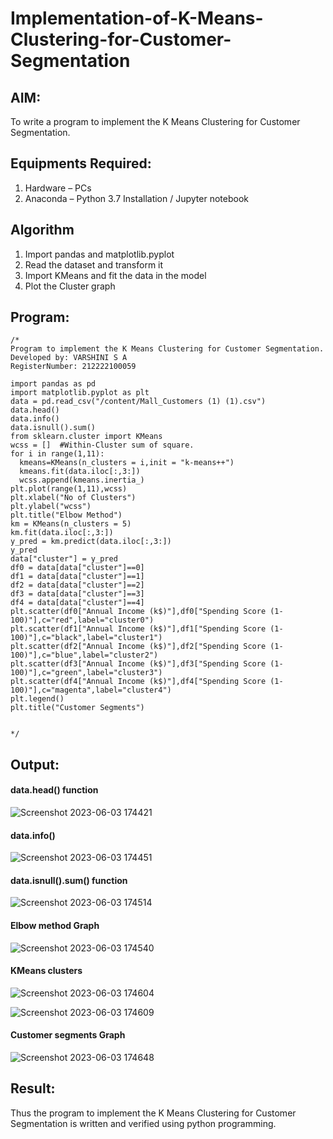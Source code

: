 # Implementation-of-K-Means-Clustering-for-Customer-Segmentation

## AIM:
To write a program to implement the K Means Clustering for Customer Segmentation.

## Equipments Required:
1. Hardware – PCs
2. Anaconda – Python 3.7 Installation / Jupyter notebook

## Algorithm
1. Import pandas and matplotlib.pyplot
2. Read the dataset and transform it
3. Import KMeans and fit the data in the model
4. Plot the Cluster graph

## Program:
```
/*
Program to implement the K Means Clustering for Customer Segmentation.
Developed by: VARSHINI S A
RegisterNumber: 212222100059

import pandas as pd
import matplotlib.pyplot as plt
data = pd.read_csv("/content/Mall_Customers (1) (1).csv")
data.head()
data.info()
data.isnull().sum()
from sklearn.cluster import KMeans
wcss = []  #Within-Cluster sum of square. 
for i in range(1,11):
  kmeans=KMeans(n_clusters = i,init = "k-means++")
  kmeans.fit(data.iloc[:,3:])
  wcss.append(kmeans.inertia_)
plt.plot(range(1,11),wcss)
plt.xlabel("No of Clusters")
plt.ylabel("wcss")
plt.title("Elbow Method")
km = KMeans(n_clusters = 5)
km.fit(data.iloc[:,3:])
y_pred = km.predict(data.iloc[:,3:])
y_pred
data["cluster"] = y_pred
df0 = data[data["cluster"]==0]
df1 = data[data["cluster"]==1]
df2 = data[data["cluster"]==2]
df3 = data[data["cluster"]==3]
df4 = data[data["cluster"]==4]
plt.scatter(df0["Annual Income (k$)"],df0["Spending Score (1-100)"],c="red",label="cluster0")
plt.scatter(df1["Annual Income (k$)"],df1["Spending Score (1-100)"],c="black",label="cluster1")
plt.scatter(df2["Annual Income (k$)"],df2["Spending Score (1-100)"],c="blue",label="cluster2")
plt.scatter(df3["Annual Income (k$)"],df3["Spending Score (1-100)"],c="green",label="cluster3")
plt.scatter(df4["Annual Income (k$)"],df4["Spending Score (1-100)"],c="magenta",label="cluster4")
plt.legend()
plt.title("Customer Segments")


*/
```

## Output:
#### data.head() function
![Screenshot 2023-06-03 174421](https://github.com/Yamunaasri/Implementation-of-K-Means-Clustering-for-Customer-Segmentation/assets/115707860/4ddf5cc1-60a4-4f52-9101-d0c664fef559)

#### data.info()
![Screenshot 2023-06-03 174451](https://github.com/Yamunaasri/Implementation-of-K-Means-Clustering-for-Customer-Segmentation/assets/115707860/c980ee78-5b2d-4787-a428-599f1c6a1a9a)

#### data.isnull().sum() function
![Screenshot 2023-06-03 174514](https://github.com/Yamunaasri/Implementation-of-K-Means-Clustering-for-Customer-Segmentation/assets/115707860/e32c9584-db05-47f7-8953-c573ab2bd24b)

#### Elbow method Graph
![Screenshot 2023-06-03 174540](https://github.com/Yamunaasri/Implementation-of-K-Means-Clustering-for-Customer-Segmentation/assets/115707860/12f65900-41fe-4ea8-8a3e-23b53f3ddd63)

#### KMeans clusters
![Screenshot 2023-06-03 174604](https://github.com/Yamunaasri/Implementation-of-K-Means-Clustering-for-Customer-Segmentation/assets/115707860/c8cda73d-62dd-4850-a950-ffe8015453b9)

![Screenshot 2023-06-03 174609](https://github.com/Yamunaasri/Implementation-of-K-Means-Clustering-for-Customer-Segmentation/assets/115707860/24988003-5833-48d9-b5c6-bc95d368c31f)

#### Customer segments Graph
![Screenshot 2023-06-03 174648](https://github.com/Yamunaasri/Implementation-of-K-Means-Clustering-for-Customer-Segmentation/assets/115707860/f6c560cf-f5bb-4719-b6a4-eefd4cece1e0)


## Result:
Thus the program to implement the K Means Clustering for Customer Segmentation is written and verified using python programming.
